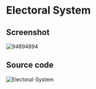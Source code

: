 # Electoral System

## Screenshot
<img src="https://i.ibb.co/bR18VG5/94894894.png" alt="94894894">

## Source code

<img src="https://i.ibb.co/Fm76PZy/Electoral-System.png" alt="Electoral-System">
